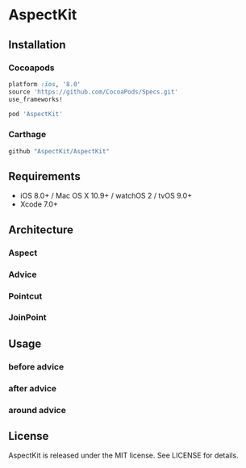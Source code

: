# AspectKit

## Installation

### Cocoapods

```ruby
platform :ios, '8.0'
source 'https://github.com/CocoaPods/Specs.git'
use_frameworks!

pod 'AspectKit'
```

### Carthage

```ruby
github "AspectKit/AspectKit"
```

## Requirements

* iOS 8.0+ / Mac OS X 10.9+ / watchOS 2 / tvOS 9.0+
* Xcode 7.0+

## Architecture

### Aspect

### Advice

### Pointcut

### JoinPoint

## Usage

### before advice

### after advice

### around advice

## License

AspectKit is released under the MIT license. See LICENSE for details.
